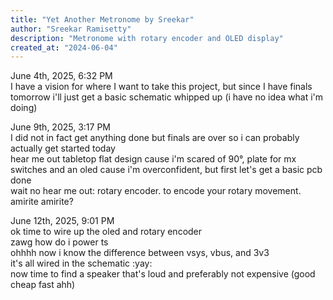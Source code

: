 ```yaml
---
title: "Yet Another Metronome by Sreekar"
author: "Sreekar Ramisetty"
description: "Metronome with rotary encoder and OLED display"
created_at: "2024-06-04"
---
```

June 4th, 2025, 6:32 PM<br>
I have a vision for where I want to take this project, but since I have finals tomorrow i'll just get a basic schematic whipped up (i have no idea what i'm doing)

June 9th, 2025, 3:17 PM<br>
I did not in fact get anything done but finals are over so i can probably actually get started today<br>
hear me out tabletop flat design cause i'm scared of 90°, plate for mx switches and an oled cause i'm overconfident, but first let's get a basic pcb done<br>
wait no hear me out: rotary encoder. to encode your rotary movement. amirite amirite?<br>

June 12th, 2025, 9:01 PM<br>
ok time to wire up the oled and rotary encoder<br>
zawg how do i power ts<br>
ohhhh now i know the difference between vsys, vbus, and 3v3<br>
it's all wired in the schematic :yay:<br>
now time to find a speaker that's loud and preferably not expensive (good cheap fast ahh)<br>
